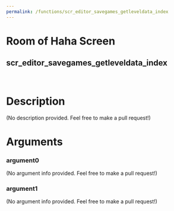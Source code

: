 ```yaml
---
permalink: /functions/scr_editor_savegames_getleveldata_index
---
```

# Room of Haha Screen  
## scr_editor_savegames_getleveldata_index  
&nbsp;  
# Description  
(No description provided. Feel free to make a pull request!) 
&nbsp;  
# Arguments
### argument0
(No argument info provided. Feel free to make a pull request!)
&nbsp;  
### argument1
(No argument info provided. Feel free to make a pull request!)
&nbsp;  


